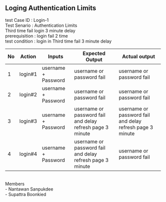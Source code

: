 ## Loging Authentication Limits
test Case ID : Login-1	<br>
Test Senario : Authentication Limits <br>
Third time fail login 3 minute delay <br>
prerequisition : login fail 2 time	 <br>
test condition : login in Third time fail 3 minute delay <br>

| No |     Action    |    Inputs   | Expected Output  |   Actual output   | 
| -- | ------------- | ----------- | ---------------- | ----------------- |
| 1 | login#1 | username + Password | username or password fail | username or password fail |
| 2 | login#2 | username + Password | username or password fail | username or password fail |
| 3 | login#3 | username + Password | username or password fail and delay refresh page 3  minute | username or password fail and delay refresh page 3  minute |
| 4 | login#4 | username + Password | username or password fail and delay refresh page 3  minute | username or password fail | 


<br>
Members <br>
- Nantawan Sanpukdee <br>
- Supattra Boonkied <br>
